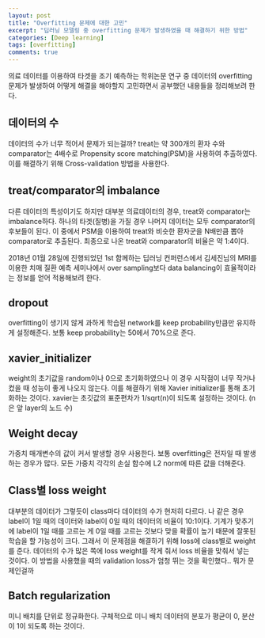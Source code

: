 ```yaml
---
layout: post
title: "Overfitting 문제에 대한 고민"
excerpt: "딥러닝 모델링 중 overfitting 문제가 발생하였을 때 해결하기 위한 방법"
categories: [Deep learning]
tags: [overfitting]
comments: true
---
```



의료 데이터를 이용하여 타겟을 조기 예측하는 학위논문 연구 중 데이터의 overfitting 문제가 발생하여 어떻게 해결을 해야할지 고민하면서 공부했던 내용들을 정리해보려 한다.

## 데이터의 수

데이터의 수가 너무 적어서 문제가 되는걸까? treat는 약 300개의 환자 수와 comparator는 4배수로 Propensity score matching(PSM)을 사용하여 추출하였다. 이를 해결하기 위해 Cross-validation 방법을 사용한다.

## treat/comparator의 imbalance

다른 데이터의 특성이기도 하지만 대부분 의료데이터의 경우, treat와 comparator는 imbalance하다. 하나의 타겟(질병)을 가질 경우 나머지 데이터는 모두 comparator의 후보들이 된다. 이 중에서 PSM을 이용하여 treat와 비슷한 환자군을 N배만큼 뽑아 comparator로 추출된다. 최종으로 나온 treat와 comparator의 비율은 약 1:4이다. 

2018년 01월 28일에 진행되었던 1st 함께하는 딥러닝 컨퍼런스에서 김세진님의 MRI를 이용한 치매 질환 예측 세미나에서 over sampling보다 data balancing이 효율적이라는 정보를 얻어 적용해보려 한다.

## dropout

overfitting이 생기지 않게 과하게 학습된 network를 keep probability만큼만 유지하게 설정해준다. 보통 keep probability는 50에서 70%으로 준다.

## xavier_initializer

weight의 초기값을 random이나 0으로 초기화하였으나 이 경우 시작점이 너무 작거나 컸을 때 성능이 좋게 나오지 않는다. 이를 해결하기 위해  Xavier initializer를 통해 초기화하는 것이다. xavier는 초깃값의 표준편차가 1/sqrt(n)이 되도록 설정하는 것이다. (n은 앞 layer의 노드 수)

## Weight decay

가중치 매개변수의 값이 커서 발생할 경우 사용한다. 보통 overfitting은 전자일 때 발생하는 경우가 많다. 모든 가중치 각각의 손실 함수에 L2 norm에 따른 값을 더해준다.

## Class별 loss weight

대부분의 데이터가 그렇듯이 class마다 데이터의 수가 현저히 다르다. 나 같은 경우 label이 1일 때의 데이터와 label이 0일 때의 데이터의 비율이 10:1이다. 기계가 맞추기에 label이 1일 때를 고르는 게 0일 때를 고르는 것보다 맞을 확률이 높기 때문에 잘못된 학습을 할 가능성이 크다. 그래서 이 문제점을 해결하기 위해 loss에 class별로 weight를 준다. 데이터의 수가 많은 쪽에 loss weight를 작게 줘서 loss 비율을 맞춰서 넣는 것이다. 이 방법을 사용했을 때의 validation loss가 엄청 뛰는 것을 확인했다.. 뭐가 문제인걸까

## Batch regularization

미니 배치를 단위로 정규화한다. 구체적으로 미니 배치 데이터의 분포가 평균이 0, 분산이 1이 되도록 하는 것이다.
